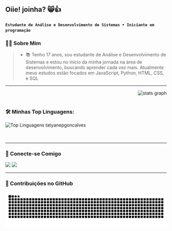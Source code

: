 
## Oiie! joinha? 😸👍

 **`Estudante de Análise e Desenvolvimento de Sistemas • Iniciante em programação`**
### 👩‍💻 Sobre Mim
> - 📚 Tenho 17 anos, sou estudante de Análise e Desenvolvimento de Sistemas e estou no início da minha jornada na área de desenvolvimento, buscando aprender cada vez mais. Atualmente meus estudos estão focados em JavaScript, Python, HTML, CSS, e SQL

--- 
<div style="display: flex; align-items: center; justify-content: space-between;">
  <div style="flex: 1; margin-right: 20px;">
    <h3>🛠️ Minhas Top Linguagens:</h3>
    <img src="https://github-readme-stats.vercel.app/api/top-langs/?username=Issayz&theme=dark&hide_border=true&include_all_commits=false&count_private=false&layout=compact" alt="Top Linguagens tatyanepgoncalves" />
  </div>
 <img src="https://github-readme-stats.vercel.app/api?username=Issayz&hide_title=false&hide_rank=false&show_icons=false&include_all_commits=true&count_private=true&disable_animations=false&theme=dark&locale=en&hide_border=true&order=1" height="150" alt="stats graph"  />
</div>

---

### 🌟 Conecte-se Comigo
<div> 
  <a href="https://instagram.com/rai._.934" target="_blank"><img src="https://img.shields.io/badge/-Instagram-%23E4405F?style=for-the-badge&logo=instagram&logoColor=white" target="_blank"></a>
  <a href="https://discord.gg/issayz_50734" target="_blank"><img src="https://img.shields.io/badge/Discord-7289DA?style=for-the-badge&logo=discord&logoColor=white" target="_blank"></a>   
</div>

---

### 🐍 Contribuições no GitHub
<picture>
  <source media="(prefers-color-scheme: dark)" srcset="https://raw.githubusercontent.com/Issayz/Issayz/output/github-contribution-grid-snake-dark.svg">
  <source media="(prefers-color-scheme: light)" srcset="https://raw.githubusercontent.com/Issayz/Issayz/output/github-contribution-grid-snake.svg">
  <img alt="github contribution grid snake animation" src="https://raw.githubusercontent.com/Issayz/Issayz/output/github-contribution-grid-snake.svg">
</picture>


